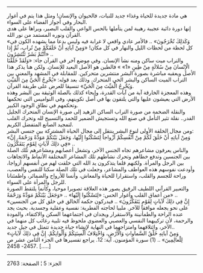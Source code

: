 ------------------------------------------------------------------------

هي مادة جديدة للحياة وغذاء جديد للنبات، فالحيوان والإنسان! ومثل هذا يتم
في أغوار البحار وفي أجواز الفضاء على السواء.  
إنها دورة دائبة عجيبة رهيبة لمن يتأملها بالحس الواعي والقلب البصير،
ويراها على هدى القرآن ونوره المستمد من نور الله.  
«وَكَذلِكَ تُخْرَجُونَ» .. فالأمر عادي واقعي لا غرابة فيه وليس بدعا مما يشهده
الكون في كل لحظة من لحظات الليل والنهار في كل مكان! «وَمِنْ آياتِهِ أَنْ خَلَقَكُمْ
مِنْ تُرابٍ، ثُمَّ إِذا أَنْتُمْ بَشَرٌ تَنْتَشِرُونَ» ..  
والتراب ميت ساكن ومنه نشأ الإنسان. وفي موضع آخر في القرآن جاء: «وَلَقَدْ
خَلَقْنَا الْإِنْسانَ مِنْ سُلالَةٍ مِنْ طِينٍ «1» » فالطين هو الأصل البعيد للإنسان. ولكن
هنا يذكر هذا الأصل ويعقبه مباشرة بصورة البشر منتشرين متحركين. للمقابلة
في المشهد والمعنى بين التراب الميت الساكن والبشر الحي المتحرك. وذلك بعد
قوله: «يُخْرِجُ الْحَيَّ مِنَ الْمَيِّتِ وَيُخْرِجُ الْمَيِّتَ مِنَ الْحَيِّ» تنسيقا للعرض على طريقة
القرآن.  
وهذه المعجزة الخارقة آية من آيات القدرة، وإيحاء كذلك بالصلة الوثيقة بين
البشر وهذه الأرض التي يعيشون عليها والتي يلتقون بها في أصل تكوينهم، وفي
النواميس التي تحكمها وتحكمهم في نطاق الوجود الكبير.  
والنقلة الضخمة من صورة التراب الساكن الزهيد إلى صورة الإنسان المتحرك
الجليل القدر.. نقلة تثير التأمل في صنع الله وتستجيش الضمير للحمد
والتسبيح لله وتحرك القلب لتمجيد الصانع المتفضل الكريم.  
ومن مجال الخلقة الأولى لنوع البشر ينتقل إلى مجال الحياة المشتركة بين
جنسي البشر:  
«وَمِنْ آياتِهِ أَنْ خَلَقَ لَكُمْ مِنْ أَنْفُسِكُمْ أَزْواجاً لِتَسْكُنُوا إِلَيْها، وَجَعَلَ بَيْنَكُمْ مَوَدَّةً
وَرَحْمَةً. إِنَّ فِي ذلِكَ لَآياتٍ لِقَوْمٍ يَتَفَكَّرُونَ» ..  
والناس يعرفون مشاعرهم تجاه الجنس الآخر، وتشغل أعصابهم ومشاعرهم تلك الصلة
بين الجنسين وتدفع خطاهم وتحرك نشاطهم تلك المشاعر المختلفة الأنماط
والاتجاهات بين الرجل والمرأة. ولكنهم قلما يتذكرون يد الله التي خلقت لهم
من أنفسهم أزواجا، وأودعت نفوسهم هذه العواطف والمشاعر، وجعلت في تلك الصلة
سكنا للنفس والعصب، وراحة للجسم والقلب، واستقرارا للحياة والمعاش، وأنسا
للأرواح والضمائر، واطمئنانا للرجل والمرأة على السواء.  
والتعبير القرآني اللطيف الرفيق يصور هذه العلاقة تصويرا موحيا، وكأنما
يلتقط الصورة من أعماق القلب وأغوار الحس: «لِتَسْكُنُوا إِلَيْها» .. «وَجَعَلَ بَيْنَكُمْ
مَوَدَّةً وَرَحْمَةً» ..  
«إِنَّ فِي ذلِكَ لَآياتٍ لِقَوْمٍ يَتَفَكَّرُونَ» .. فيدركون حكمة الخالق في خلق كل من
الجنسين على نحو يجعله موافقا للآخر. ملبيا لحاجته الفطرية: نفسية وعقلية
وجسدية. بحيث يجد عنده الراحة والطمأنينة والاستقرار ويجدان في اجتماعهما
السكن والاكتفاء، والمودة والرحمة، لأن تركيبهما النفسي والعصبي والعضوي
ملحوظ فيه تلبية رغائب كل منهما في الآخر، وائتلافهما وامتزاجهما في
النهاية لإنشاء حياة جديدة تتمثل في جيل جديد..  
«وَمِنْ آياتِهِ خَلْقُ السَّماواتِ وَالْأَرْضِ، وَاخْتِلافُ أَلْسِنَتِكُمْ وَأَلْوانِكُمْ. إِنَّ فِي ذلِكَ
لَآياتٍ لِلْعالِمِينَ» .. (1) سورة المؤمنون. آية: 12. يراجع تفسيرها في الجزء
الثامن عشر ص 2457- 2458. \[.....\]

------------------------------------------------------------------------

الجزء: 5 ¦ الصفحة: 2763
